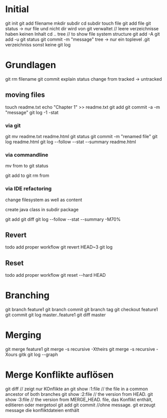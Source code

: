 # Initial
git init
git add filename
mkdir subdir
cd subdir
touch file
git add file
git status
-> nur file und nicht dir wird von git verwaltet // leere verzeichnisse haben keinen Inhalt
cd ..
tree // to show file system structure
git add -A
git add -u
git status
git commit -m "message"
tree
-> nur ein toplevel .git verzeichniss sonst keine
git log

# Grundlagen

git rm filename
git commit
explain status change from  tracked -> untracked

## moving files
touch readme.txt
echo "Chapter 1" >> readme.txt
git add
git commit -a -m "message"
git log -1 -stat

### via git
git mv readme.txt readme.html
git status
git commit -m "renamed file"
git log  readme.html
git log --follow --stat --summary readme.html

### via commandline
mv from to
git status

git add to
git rm from

### via IDE refactoring
change filesystem as well as content

create java class in subdir package

git add
git diff
git log --follow --stat --summary -M70%

## Revert
todo add proper workflow
git revert HEAD~3
git log

## Reset
todo add proper workflow
git reset --hard HEAD

# Branching

git branch feature1
git branch commit
git branch tag
git checkout feature1
git commit 
git log master..feature1
git diff master

# Merging

git merge feature1
git merge -s recursive -Xtheirs
git merge -s recursive -Xours
gitk
git log --graph

# Merge Konflikte auflösen
git diff // zeigt nur KOnflikte an
git show :1:file  // the file in a common ancestor of both branches
git show :2:file  // the version from HEAD.
git show :3:file  // the version from MERGE_HEAD.
file, das Konflikt enthält, editieren oder mergetool
git add
git commit //ohne message. git erzeugt message die konfliktdateien enthält 





